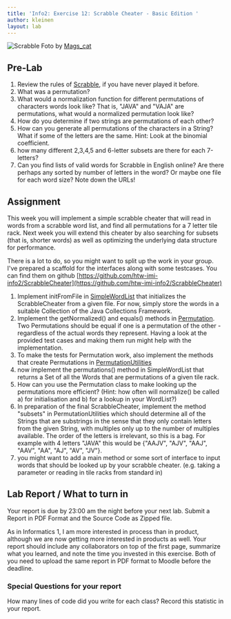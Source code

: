 ```yaml
---
title: 'Info2: Exercise 12: Scrabble Cheater - Basic Edition '
author: kleinen
layout: lab
---
```


 ![Scrabble](./../images/scrabble_4468636695_2434bc60ff_b.jpg "scrabble tile rack")
Foto by [Mags_cat](https://www.flickr.com/photos/mk1971/4468636695)



## Pre-Lab

1. Review the rules of [Scrabble](https://en.wikipedia.org/wiki/Scrabble), if you have never played it before.
1. What was a permutation?
1. What would a normalization function for different permutations of characters words look like? That is, "JAVA" and "VAJA" are permutations, what would a normalized permutation look like?
1. How do you determine if two strings are permutations of each other?
2. How can you generate all permutations of the characters in a String? What if some of the letters are the same. Hint: Look at the binomial coefficient.
1. how many different 2,3,4,5 and 6-letter subsets are there for each 7-letters?
1. Can you find lists of valid words for Scrabble in English online? Are there perhaps any sorted by number of letters in the word? Or maybe one file for each word size? Note down the URLs!

## Assignment

This week you will implement a simple scrabble cheater that will read in words from a scrabble word list, and find all permutations for a 7 letter tile rack.
Next week you will extend this cheater by also searching for subsets (that is, shorter words) as well as optimizing the underlying data structure for performance.

There is a lot to do, so you might want to split up the work in your group.
I've prepared a scaffold for the interfaces along with some testcases. You
can find them on github [https://github.com/htw-imi-info2/ScrabbleCheater](https://github.com/htw-imi-info2/ScrabbleCheater)

1. Implement initFromFile in [SimpleWordList](https://github.com/htw-imi-info2/ScrabbleCheater/blob/master/src/scrabble/data/SimpleWordList.java) that
initializes the ScrabbleCheater from a given file. For now, simply store the
words in a suitable Collection of the Java Collections Framework.
2. Implement the getNormalized() and equals() methods in [Permutation](https://github.com/htw-imi-info2/ScrabbleCheater/blob/master/src/scrabble/util/Permutation.java). Two Permutations should be equal if one is a permutation of the other - regardless of the actual words they represent. Having a look at the provided test cases and making them run might help with the implementation.
3. To make the tests for Permutation work, also implement the methods that create Permutations in [PermutationUtilities](https://github.com/htw-imi-info2/ScrabbleCheater/blob/version01/src/scrabble/util/PermutationUtilities.java)
4. now implement the permutations() method in SimpleWordList that returns a Set of
all the Words that are permutations of a given tile rack.
5. How can you use the Permutation class to make looking up the permutations more efficient? (Hint: how often will normalize() be called a) for initialisation and
b) for a lookup in your WordList?)
1. In preparation of the final ScrabbleCheater, implement the method "subsets" in PermutationUtilities which should determine all of the Strings that are substrings in the sense that they only contain letters from the given String, with multiples only up to the number of multiples available. The order of the letters is irrelevant, so this is a bag. For example with 4 letters "JAVA" this would be {"AAJV", "AJV", "AAJ", "AAV", "AA", "AJ", "AV", "JV"}.
3. you might want to add a main method or some sort of interface to input words that should be looked up by your scrabble cheater. (e.g. taking a parameter or reading in tile racks from standard in)


## Lab Report / What to turn in
Your report is due by 23:00 am the night before your next lab.
Submit a Report in PDF Format and the Source Code as Zipped file.

As in Informatics 1, I am more interested in process than in product,
although we are now getting more interested in products as well.
Your report should include any collaborators on top of the first page,
summarize what you learned,
and note the time you invested in this exercise.
Both of you need to upload the same report in PDF format to Moodle before the
deadline.

### Special Questions for your report
How many lines of code did you write for each class? Record this statistic in your report.
